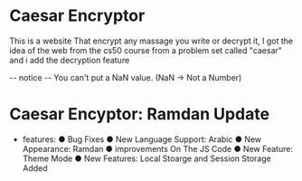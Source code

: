 # Caesar Encryptor
This is a website That encrypt any massage you write or decrypt it,
I got the idea of the web from the cs50 course from a problem set called "caesar" and i add the decryption feature

-- notice --
You can't put a NaN value. (NaN -> Not a Number)

# Caesar Encyptor: Ramdan Update
- features:
  ● Bug Fixes
  ● New Language Support: Arabic
  ● New Appearance: Ramdan
  ● improvements On The JS Code
  ● New Feature: Theme Mode
  ● New Features: Local Stoarge and Session Storage Added
